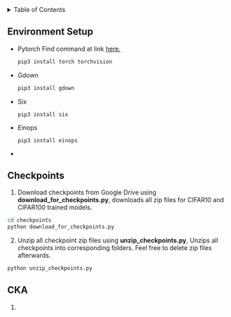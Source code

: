 <!-- TABLE OF CONTENTS -->
<details>
  <summary>Table of Contents</summary>
  <ol>
    <li>
      <a href="#environment-setup">Dependencies for Conda Environment</a>
    </li>
    <li>
      <a href="#checkpoints">Checkpoints</a>
    </li>
    <li>
      <a href="#cka">Centered Kernel Alignment (CKA)</a>
    </li>
  </ol>
</details>

<!-- Dependencies for Conda Environment -->
## Environment Setup

* Pytorch Find command at link [here.](https://pytorch.org/get-started/locally/)
  ```sh
  pip3 install torch torchvision
  ```
* Gdown
  ```sh
  pip3 install gdown
  ```
* Six
  ```
  pip3 install six
  ```
* Einops
  ```
  pip3 install einops
  ```
* 

<!-- Checkpoints -->
## Checkpoints

1. Download checkpoints from Google Drive using **download_for_checkpoints.py**, downloads all zip files for CIFAR10 and CIFAR100 trained models.
  ```sh
  cd checkpoints
  python download_for_checkpoints.py
  ```
2. Unzip all checkpoint zip files using **unzip_checkpoints.py**, Unzips all checkpoints into corresponding folders. Feel free to delete zip files afterwards.
  ```sh
  python unzip_checkpoints.py
  ```

<!-- Centered Kernel Alignment (CKA) -->
## CKA

1. 





